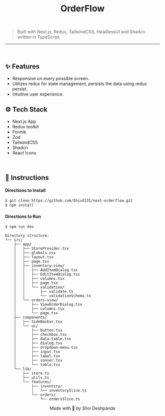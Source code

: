 <h1 align="center">OrderFlow</h1>

<br/>

> Built with Next.js, Redux, TailwindCSS, HeadlessUI and Shadcn written in TypeScript.

---

<br/>

## ✨ Features

- Responsive on every possible screen.
- Utilizes redux for state management, persists the data using redux persist.
- Intuitive user experience.


## ⚙ Tech Stack

- Next.js App 
- Redux toolkit
- Formik
- Zod
- TailwindCSS
- Shadcn
- React Icons

<br/>



  

## 📜 Instructions

#### Directions to Install

```bash
$ git clone https://github.com/Shivd131/next-orderflow.git
$ npm install
```

#### Directions to Run

```bash
$ npm run dev
```

```
Directory structure:
└── src/
    ├── app/
    │   ├── StoreProvider.tsx
    │   ├── globals.css
    │   ├── layout.tsx
    │   ├── page.tsx
    │   ├── inventory-view/
    │   │   ├── AddItemDialog.tsx
    │   │   ├── EditItemDialog.tsx
    │   │   ├── columns.tsx
    │   │   ├── page.tsx
    │   │   └── validation/
    │   │       ├── validate.ts
    │   │       └── validationSchema.ts
    │   └── orders-view/
    │       ├── ViewOrderDialog.tsx
    │       ├── columns.tsx
    │       └── page.tsx
    ├── components/
    │   ├── SideNavbar.tsx
    │   └── ui/
    │       ├── button.tsx
    │       ├── checkbox.tsx
    │       ├── data-table.tsx
    │       ├── dialog.tsx
    │       ├── dropdown-menu.tsx
    │       ├── input.tsx
    │       ├── label.tsx
    │       ├── sonner.tsx
    │       └── table.tsx
    └── lib/
        ├── store.ts
        ├── utils.ts
        └── features/
            ├── inventory/
            │   └── inventorySlice.ts
            └── orders/
                └── ordersSlice.ts

```
<p align="center">
	Made with 💖 by Shiv Deshpande 
</p>
